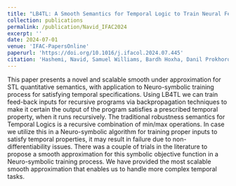 ```yaml
---
title: "LB4TL: A Smooth Semantics for Temporal Logic to Train Neural Feedback Controllers."
collection: publications
permalink: /publication/Navid_IFAC2024
excerpt: ''
date: 2024-07-01
venue: 'IFAC-PapersOnline'
paperurl: 'https://doi.org/10.1016/j.ifacol.2024.07.445'
citation: 'Hashemi, Navid, Samuel Williams, Bardh Hoxha, Danil Prokhorov, Georgios Fainekos, and Jyotirmoy Deshmukh. "LB4TL: A smooth semantics for temporal logic to train neural feedback controllers." IFAC-PapersOnLine 58, no. 11 (2024): 183-188.'
---
```


This paper presents a novel and scalable smooth under approximation for STL quantitative semantics, with application to Neuro-symbolic training process for satisfying temporal specifications. Using LB4TL we can train feed-back inputs for recursive programs via backpropagation techniques to make it certain the output of the program satisfies a prescribed temporal property, when it runs recursively. The traditional robustness semantics for Temporal Logics is a recursive combination of min/max operations. In case we utilize this in a Neuro-symbolic algorithm for training proper inputs to satisfy temporal properties, it may result in failure due to non-differentiability issues. There was a couple of trials in the literature to propose a smooth approximation for this symbolic objective function in a Neuro-symbolic training process. We have provided the most scalable smooth approximation that enables us to handle more complex temporal tasks.
